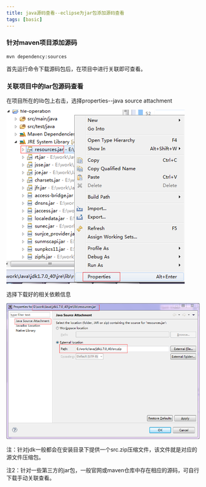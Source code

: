 ```yaml
---
title: java源码查看--eclipse为jar包添加源码查看
tags: [basic]
---
```


### 针对maven项目添加源码

```
mvn dependency:sources
```

首先运行命令下载源码包后，在项目中进行关联即可查看。

### 关联项目中的lar包源码查看

在项目所在的lib包上右击，选择properties--java source attachment

![](/images/java_basic/sorcecode/addsource.png)

选择下载好的相关依赖信息

![](/images/java_basic/sorcecode/sourceAttachment.png)

注：针对jdk一般都会在安装目录下提供一个src.zip压缩文件，该文件就是对应的源文件压缩包。

注2：针对一些第三方的jar包，一般官网或maven仓库中存在相应的源码，可自行下载手动关联查看。